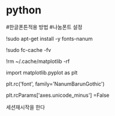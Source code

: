 # python

#한글폰튼적용 방법
#나눔폰트 설정


!sudo apt-get install -y fonts-nanum

!sudo fc-cache -fv

!rm ~/.cache/matplotlib -rf

import matplotlib.pyplot as plt

plt.rc('font', family='NanumBarunGothic') 

plt.rcParams['axes.unicode_minus'] =False


세션재시작을 한다
